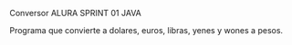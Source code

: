 Conversor ALURA SPRINT 01 JAVA

Programa que convierte a dolares, euros, libras, yenes y wones a pesos.